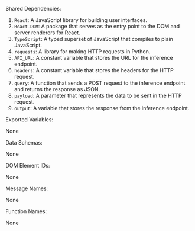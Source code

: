 Shared Dependencies:

1. `React`: A JavaScript library for building user interfaces.
2. `React-DOM`: A package that serves as the entry point to the DOM and server renderers for React.
3. `TypeScript`: A typed superset of JavaScript that compiles to plain JavaScript.
4. `requests`: A library for making HTTP requests in Python.
5. `API_URL`: A constant variable that stores the URL for the inference endpoint.
6. `headers`: A constant variable that stores the headers for the HTTP request.
7. `query`: A function that sends a POST request to the inference endpoint and returns the response as JSON.
8. `payload`: A parameter that represents the data to be sent in the HTTP request.
9. `output`: A variable that stores the response from the inference endpoint.

Exported Variables:

None

Data Schemas:

None

DOM Element IDs:

None

Message Names:

None

Function Names:

None